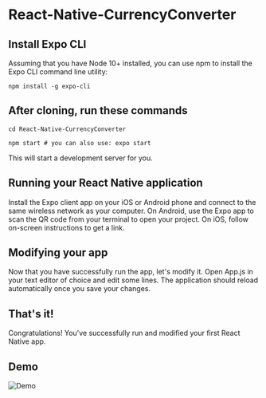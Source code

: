 # React-Native-CurrencyConverter

## Install Expo CLI

Assuming that you have Node 10+ installed, you can use npm to install the Expo CLI command line utility:

    npm install -g expo-cli

## After cloning, run these commands

    cd React-Native-CurrencyConverter

    npm start # you can also use: expo start

This will start a development server for you.

## Running your React Native application
Install the Expo client app on your iOS or Android phone and connect to the same wireless network as your computer. On Android, use the Expo app to scan the QR code from your terminal to open your project. On iOS, follow on-screen instructions to get a link.

## Modifying your app
Now that you have successfully run the app, let's modify it. Open App.js in your text editor of choice and edit some lines. The application should reload automatically once you save your changes.

## That's it!
Congratulations! You've successfully run and modified your first React Native app.

## Demo
![Demo](https://media.giphy.com/media/8FJ4JbsOKkUesijdTx/giphy.gif)
